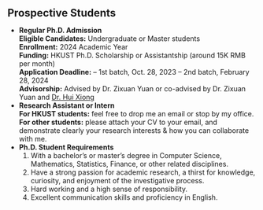 <h1 id="Prospective Students"></h1>

<h2 style="margin: 30px 0px 10px;">Prospective Students</h2>

<ul>
<li><strong>Regular Ph.D. Admission</strong><br>
<strong>Eligible Candidates:</strong> Undergraduate or Master students<br>
<strong>Enrollment:</strong> 2024 Academic Year<br>
<strong>Funding:</strong> HKUST Ph.D. Scholarship or Assistantship (around 15K RMB per month)<br>
<strong>Application Deadline:</strong> – 1st batch, Oct. 28, 2023 – 2nd batch, February 28, 2024<br>
<strong>Advisorship:</strong> Advised by Dr. Zixuan Yuan or co-advised by Dr. Zixuan Yuan and <span style="color:#e74d3c"><a href="http://datamining.rutgers.edu/">Dr. Hui Xiong</a></span><br></li>

<li><strong>Research Assistant or Intern</strong><br>
<strong>For HKUST students:</strong> feel free to drop me an email or stop by my office.<br>
<strong>For other students:</strong> please attach your CV to your email, and demonstrate clearly your research interests & how you can collaborate with me.<br></li>

<li><strong>Ph.D. Student Requirements</strong><br>
<ol>
<li>With a bachelor’s or master’s degree in Computer Science, Mathematics, Statistics, Finance, or other related disciplines.</li>
<li>Have a strong passion for academic research, a thirst for knowledge, curiosity, and enjoyment of the investigative process.</li>
<li>Hard working and a high sense of responsibility.</li>
<li>Excellent communication skills and proficiency in English.</li>
</ol>
</ul>